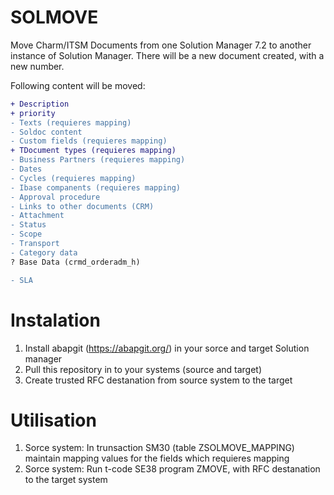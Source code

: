 # SOLMOVE
Move Charm/ITSM Documents from one Solution Manager 7.2 to another instance of Solution Manager. 
There will be a new document created, with a new number.

Following content will be moved:
```diff
+ Description
+ priority
- Texts (requieres mapping)
- Soldoc content
- Custom fields (requieres mapping)
+ TDocument types (requieres mapping)
- Business Partners (requieres mapping)
- Dates
- Cycles (requieres mapping)
- Ibase companents (requieres mapping)
- Approval procedure
- Links to other documents (CRM)
- Attachment
- Status
- Scope
- Transport
- Category data
? Base Data (crmd_orderadm_h)

- SLA
```

# Instalation
1) Install abapgit (https://abapgit.org/) in your sorce and target Solution manager
2) Pull this repository in to your systems (source and target)
3) Create trusted RFC destanation from source system to the target

# Utilisation
1)  Sorce system: In trunsaction SM30 (table ZSOLMOVE_MAPPING) maintain mapping values for the fields which requieres mapping
2)  Sorce system: Run t-code SE38 program ZMOVE, with RFC destanation to the target system 
